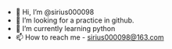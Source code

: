 - 👋 Hi, I’m @sirius000098
- 👀 I’m looking for a practice in github.
- 🌱 I’m currently learning python
- 📫 How to reach me - sirius000098@163.com

<!---
sirius000098/sirius000098 is a ✨ special ✨ repository because its `README.md` (this file) appears on your GitHub profile.
You can click the Preview link to take a look at your changes.
--->
